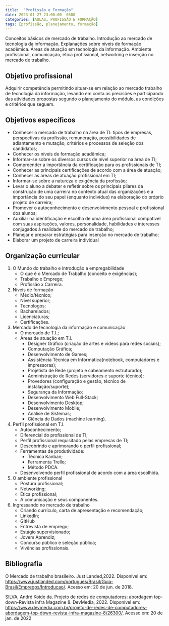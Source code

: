 ```yaml
---
title:  "Profissão e Formação"
date: 2023-01-27 23:00:00 -0300
categories: [AULAS, PROFISSÃO E FORMAÇÃO]
tags: [profissão, planejamento, formação]
---
```

Conceitos básicos de mercado de trabalho. Introdução ao mercado de tecnologia da informação. Explanações sobre níveis de formação acadêmica. Áreas de atuação em tecnologia da informação. Ambiente profissional, comunicação, ética profissional, networking e inserção no mercado de trabalho.

## Objetivo profissional

Adquirir competência permitindo situar-se em relação ao mercado trabalho de tecnologia da informação, levando em conta as precisões e participando das atividades propostas segundo o planejamento do módulo, as condições e critérios que seguem.

## Objetivos específicos

- Conhecer o mercado de trabalho na área de TI: tipos de empresas, perspectivas da profissão, remuneração, possibilidades de adiantamento e mutação, critérios e processos de seleção dos candidatos;
- Conhecer os níveis de formação acadêmica;
- Informar-se sobre os diversos cursos de nível superior na área de TI;
- Compreender a importância da certificação para os profissionais de TI;
- Conhecer as principais certificações de acordo com a área de atuação;
- Conhecer as áreas de atuação profissional em TI;
- Informar-se sobre a natureza e exigência da profissão;
- Levar o aluno a debater e refletir sobre os principais pilares da construção de uma carreira no contexto atual das organizações e a importância do seu papel (enquanto indivíduo) na elaboração do próprio projeto de carreira;
- Promover o autoconhecimento e desenvolvimento pessoal e profissional dos alunos;
- Auxiliar na identificação e escolha de uma área profissional compatível com suas aspirações, valores, personalidade, habilidades e interesses conjugados à realidade do mercado de trabalho;
- Planejar e preparar estratégias para inserção no mercado de trabalho;
- Elaborar um projeto de carreira individual

## Organização curricular

1. O Mundo do trabalho e introdução a empregabilidade
    - O que é o Mercado de Trabalho (conceito e exigências);
    - Trabalho x Emprego;
    - Profissão x Carreira.
2. Níveis de formação
    - Médio/técnico;
    - Nível superior;
    - Tecnólogos;
    - Bacharelados;
    - Licenciaturas;
    - Certificações.
3. Mercado de tecnologia da informação e comunicação
    - O mercado de T.I.;
    - Áreas de atuação em T.I.
      - Designer Gráfico (criação de artes e vídeos para redes sociais);
      - Computação Gráfica;
      - Desenvolvimento de Games;
      - Assistência Técnica em Informática(notebook, computadores e impressoras);
      - Projetista de Rede (projeto e cabeamento estruturado);
      - Administração de Redes (servidores e suporte técnico);
      - Provedores (configuração e gestão, técnico de instalação/suporte);
      - Segurança da Informação;
      - Desenvolvimento Web Full-Stack;
      - Desenvolvimento Desktop;
      - Desenvolvimento Mobile;
      - Análise de Sistemas;
      - Ciência de Dados (machine learning).
4. Perfil profissional em T.I.
    - Autoconhecimento;
    - Diferencial do profissional de TI;
    - Perfil profissional requisitado pelas empresas de TI;
    - Descobrindo e aprimorando o perfil profissional;
    - Ferramentas de produtividade:
      - Técnica Kanban;
      - Ferramenta Trello;
      - Método PDCA.
    - Desenvolvendo perfil profissional de acordo com a área escolhida.
5. O ambiente profissional
    - Postura profissional;
    - Networking;
    - Ética profissional;
    - A comunicação e seus componentes.
6. Ingressando no mercado de trabalho
    - Criando currículo, carta de apresentação e recomendação;
    - LinkedIn;
    - GitHub
    - Entrevista de emprego;
    - Estágio supervisionado;
    - Jovem Aprendiz;
    - Concurso público e seleção pública;
    - Vivências profissionais.

## Bibliografia

O Mercado de trabalho brasileiro. Just Landed,2022. Disponível em: <https://www.justlanded.com/portugues/Brasil/Guia-Brasil/Empregos/Introducao/>. Acesso em: 20 de jun. de 2018.

SILVA, André Koide da. Projeto de redes de computadores: abordagem top-down-Revista Infra Magazine 8. DevMedia, 2022. Disponível em: <https://www.devmedia.com.br/projeto-de-redes-de-computadores-abordagem-top-down-revista-infra-magazine-8/26300/>. Acesso em: 20 de jan. de 2022
